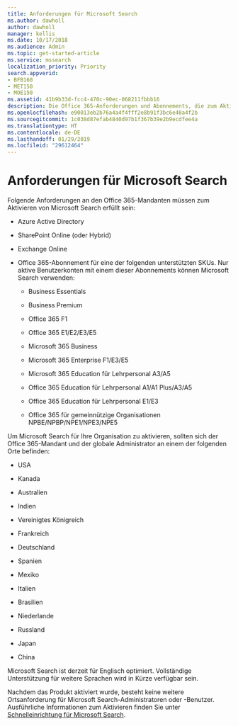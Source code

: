 ```yaml
---
title: Anforderungen für Microsoft Search
ms.author: dawholl
author: dawholl
manager: kellis
ms.date: 10/17/2018
ms.audience: Admin
ms.topic: get-started-article
ms.service: mssearch
localization_priority: Priority
search.appverid:
- BFB160
- MET150
- MOE150
ms.assetid: 41b9b33d-fcc4-470c-90ec-068211fbbb16
description: Die Office 365-Anforderungen und Abonnements, die zum Aktivieren von Microsoft Search benötigt werden
ms.openlocfilehash: e90013eb2b76a4a4f4fff2e8b91f3bc6e48a4f2b
ms.sourcegitcommit: 1c038d87efab4840d97b1f367b39e2b9ecdfee4a
ms.translationtype: HT
ms.contentlocale: de-DE
ms.lasthandoff: 01/29/2019
ms.locfileid: "29612464"
---
```

# <a name="requirements-for-microsoft-search"></a>Anforderungen für Microsoft Search

Folgende Anforderungen an den Office 365-Mandanten müssen zum Aktivieren von Microsoft Search erfüllt sein: 
  
- Azure Active Directory
    
- SharePoint Online (oder Hybrid)
    
- Exchange Online
    
- Office 365-Abonnement für eine der folgenden unterstützten SKUs. Nur aktive Benutzerkonten mit einem dieser Abonnements können Microsoft Search verwenden:
    
  - Business Essentials
    
  - Business Premium
    
  - Office 365 F1
    
  - Office 365 E1/E2/E3/E5
    
  - Microsoft 365 Business
    
  - Microsoft 365 Enterprise F1/E3/E5
    
  - Microsoft 365 Education für Lehrpersonal A3/A5
    
  - Office 365 Education für Lehrpersonal A1/A1 Plus/A3/A5
    
  - Office 365 Education für Lehrpersonal E1/E3
    
  - Office 365 für gemeinnützige Organisationen NPBE/NPBP/NPE1/NPE3/NPE5
    
Um Microsoft Search für Ihre Organisation zu aktivieren, sollten sich der Office 365-Mandant und der globale Administrator an einem der folgenden Orte befinden:
  
- USA
    
- Kanada
    
- Australien
    
- Indien
    
- Vereinigtes Königreich
    
- Frankreich
    
- Deutschland
  
- Spanien
    
- Mexiko
    
- Italien
    
- Brasilien
    
- Niederlande
    
- Russland
    
- Japan

- China
 
Microsoft Search ist derzeit für Englisch optimiert. Vollständige Unterstützung für weitere Sprachen wird in Kürze verfügbar sein.

Nachdem das Produkt aktiviert wurde, besteht keine weitere Ortsanforderung für Microsoft Search-Administratoren oder -Benutzer. Ausführliche Informationen zum Aktivieren finden Sie unter [Schnelleinrichtung für Microsoft Search](quick-set-up.md). 

  

